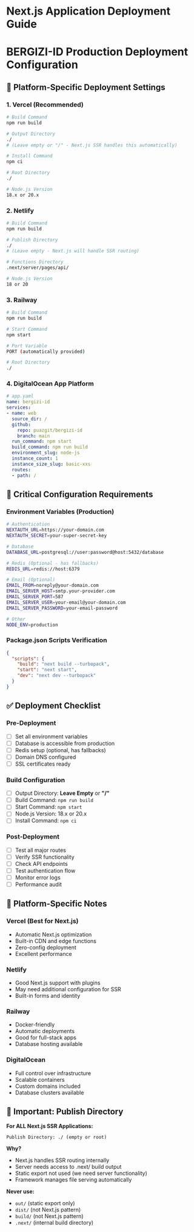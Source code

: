 # Next.js Application Deployment Guide
# BERGIZI-ID Production Deployment Configuration

## 🚀 Platform-Specific Deployment Settings

### 1. **Vercel (Recommended)**
```bash
# Build Command
npm run build

# Output Directory  
./ 
# (Leave empty or "/" - Next.js SSR handles this automatically)

# Install Command
npm ci

# Root Directory
./

# Node.js Version
18.x or 20.x
```

### 2. **Netlify**
```bash
# Build Command
npm run build

# Publish Directory
./
# (Leave empty - Next.js will handle SSR routing)

# Functions Directory
.next/server/pages/api/

# Node.js Version  
18 or 20
```

### 3. **Railway**
```bash
# Build Command
npm run build

# Start Command
npm start

# Port Variable
PORT (automatically provided)

# Root Directory
./
```

### 4. **DigitalOcean App Platform**
```yaml
# app.yaml
name: bergizi-id
services:
- name: web
  source_dir: /
  github:
    repo: puazgit/bergizi-id
    branch: main
  run_command: npm start
  build_command: npm run build
  environment_slug: node-js
  instance_count: 1
  instance_size_slug: basic-xxs
  routes:
  - path: /
```

## 🔧 **Critical Configuration Requirements**

### Environment Variables (Production)
```bash
# Authentication
NEXTAUTH_URL=https://your-domain.com
NEXTAUTH_SECRET=your-super-secret-key

# Database
DATABASE_URL=postgresql://user:password@host:5432/database

# Redis (Optional - has fallbacks)
REDIS_URL=redis://host:6379

# Email (Optional)
EMAIL_FROM=noreply@your-domain.com
EMAIL_SERVER_HOST=smtp.your-provider.com
EMAIL_SERVER_PORT=587
EMAIL_SERVER_USER=your-email@your-domain.com
EMAIL_SERVER_PASSWORD=your-email-password

# Other
NODE_ENV=production
```

### Package.json Scripts Verification
```json
{
  "scripts": {
    "build": "next build --turbopack",
    "start": "next start", 
    "dev": "next dev --turbopack"
  }
}
```

## ✅ **Deployment Checklist**

### Pre-Deployment
- [ ] Set all environment variables
- [ ] Database is accessible from production
- [ ] Redis setup (optional, has fallbacks)
- [ ] Domain DNS configured
- [ ] SSL certificates ready

### Build Configuration
- [ ] Output Directory: **Leave Empty** or **"/"**
- [ ] Build Command: `npm run build`
- [ ] Start Command: `npm start`
- [ ] Node.js Version: 18.x or 20.x
- [ ] Install Command: `npm ci`

### Post-Deployment
- [ ] Test all major routes
- [ ] Verify SSR functionality
- [ ] Check API endpoints
- [ ] Test authentication flow
- [ ] Monitor error logs
- [ ] Performance audit

## 🎯 **Platform-Specific Notes**

### **Vercel (Best for Next.js)**
- Automatic Next.js optimization
- Built-in CDN and edge functions
- Zero-config deployment
- Excellent performance

### **Netlify** 
- Good Next.js support with plugins
- May need additional configuration for SSR
- Built-in forms and identity

### **Railway**
- Docker-friendly
- Automatic deployments
- Good for full-stack apps
- Database hosting available

### **DigitalOcean**
- Full control over infrastructure
- Scalable containers
- Custom domains included
- Database clusters available

## 🚨 **Important: Publish Directory**

**For ALL Next.js SSR Applications:**
```
Publish Directory: ./ (empty or root)
```

**Why?**
- Next.js handles SSR routing internally
- Server needs access to .next/ build output
- Static export not used (we need server functionality)
- Framework manages file serving automatically

**Never use:**
- `out/` (static export only)
- `dist/` (not Next.js pattern) 
- `build/` (not Next.js pattern)
- `.next/` (internal build directory)